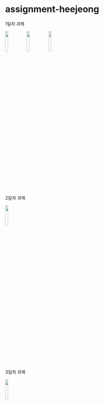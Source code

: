 # assignment-heejeong

1일차 과제
<div>
<img src="https://sniperfactory.notion.site/image/https%3A%2F%2Fprod-files-secure.s3.us-west-2.amazonaws.com%2F4f763fdd-bbba-45d6-8677-39e1a021e572%2F37252f09-8049-4d27-b0f8-42ac14444e11%2FSimulator_Screenshot_-_iPhone_14_-_2023-09-17_at_19.51.49.png?table=block&id=809f7dde-e43d-4002-bd24-9e315df81a95&spaceId=4f763fdd-bbba-45d6-8677-39e1a021e572&width=580&userId=&cache=v2" width="13%" height="13%">
<img src="https://sniperfactory.notion.site/image/https%3A%2F%2Fprod-files-secure.s3.us-west-2.amazonaws.com%2F4f763fdd-bbba-45d6-8677-39e1a021e572%2F6735ffe2-a3d3-452f-882d-bd50dab1c1bd%2FSimulator_Screenshot_-_iPhone_14_-_2023-09-17_at_19.36.32.png?table=block&id=cea746bf-10ff-464e-8380-3d925b32d343&spaceId=4f763fdd-bbba-45d6-8677-39e1a021e572&width=580&userId=&cache=v2" width="13%" height="13%">
<img src="https://sniperfactory.notion.site/image/https%3A%2F%2Fprod-files-secure.s3.us-west-2.amazonaws.com%2F4f763fdd-bbba-45d6-8677-39e1a021e572%2F62eec72c-42b5-4199-b63b-a6d1d023d226%2FSimulator_Screenshot_-_iPhone_14_-_2023-09-17_at_20.08.22.png?table=block&id=adc07693-8501-4d84-a559-d2017a319a33&spaceId=4f763fdd-bbba-45d6-8677-39e1a021e572&width=2000&userId=&cache=v2" width="13%" height="13%">
</div>


2일차 과제
<div><img src="https://file.notion.so/f/f/4f763fdd-bbba-45d6-8677-39e1a021e572/4d67c1ae-6f3f-4557-856a-1734b80fe016/2%EC%9D%BC%EC%B0%A8.gif?id=d141b784-daad-4b90-841d-c6d579b2d683&table=block&spaceId=4f763fdd-bbba-45d6-8677-39e1a021e572&expirationTimestamp=1695196800000&signature=Kz2FWRZyGc7aV8MG59du-mNI56rk-RacLfBnI_mL3c0" width="13%" height="13%"></div>

3일차 과제
<div><img src="https://sniperfactory.notion.site/image/https%3A%2F%2Fs3-us-west-2.amazonaws.com%2Fsecure.notion-static.com%2Fd9e1380a-9842-4157-adb2-03704e4bcab0%2Fyoutubemusic_app.png?table=block&id=b5e7dc19-b141-44c2-997f-0e34a1939fe7&spaceId=4f763fdd-bbba-45d6-8677-39e1a021e572&width=380&userId=&cache=v2" width="13%" height="13%"></div>

